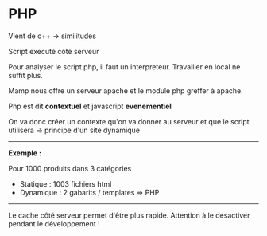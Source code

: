 # PHP
Vient de c++ -> similitudes

Script executé côté serveur

Pour analyser le script php, il faut un interpreteur. Travailler en local ne suffit plus.

Mamp nous offre un serveur apache et le module php greffer à apache.

Php est dit **contextuel** et javascript **evenementiel**

On va donc créer un contexte qu'on va donner au serveur et que le script utilisera -> principe d'un site dynamique

---

**Exemple :**

Pour 1000 produits dans 3 catégories 

 - Statique : 1003 fichiers html
 - Dynamique : 2 gabarits / templates => PHP 

 ---

Le cache côté serveur permet d'être plus rapide. Attention à le désactiver pendant le développement !